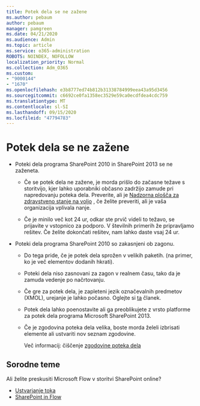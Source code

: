 ```yaml
---
title: Potek dela se ne zažene
ms.author: pebaum
author: pebaum
manager: pamgreen
ms.date: 04/21/2020
ms.audience: Admin
ms.topic: article
ms.service: o365-administration
ROBOTS: NOINDEX, NOFOLLOW
localization_priority: Normal
ms.collection: Adm_O365
ms.custom:
- "9000144"
- "1670"
ms.openlocfilehash: e3b8777ed74b812b31338784999eea43a95d3456
ms.sourcegitcommit: c6692ce0fa1358ec3529e59ca0ecdfdea4cdc759
ms.translationtype: MT
ms.contentlocale: sl-SI
ms.lasthandoff: 09/15/2020
ms.locfileid: "47794783"
---
```

# <a name="workflow-is-not-starting"></a>Potek dela se ne zažene

- Poteki dela programa SharePoint 2010 in SharePoint 2013 se ne zaženeta.

    - Če se potek dela ne zažene, je morda prišlo do začasne težave s storitvijo, kjer lahko uporabniki občasno zadržijo zamude pri napredovanju poteka dela. Preverite, ali je [Nadzorna plošča za zdravstveno stanje na voljo](https:/admin.microsoft.com/AdminPortal/Home#/servicehealth) , če želite preveriti, ali je vaša organizacija vplivala nanje.

    - Če je minilo več kot 24 ur, odkar ste prvič videli to težavo, se prijavite v vstopnico za podporo. V številnih primerih že pripravljamo rešitev. Če želite dokončati rešitev, nam lahko daste vsaj 24 ur.

- Poteki dela programa SharePoint 2010 so zakasnjeni ob zagonu.

    - Do tega pride, če je potek dela sprožen v velikih paketih. (na primer, ko je več elementov dodanih hkrati).

    - Poteki dela niso zasnovani za zagon v realnem času, tako da je zamuda vedenje po načrtovanju.

   -  Če gre za potek dela, je zapleteni jezik označevalnih predmetov (XMOL), urejanje je lahko počasno. Oglejte si [ta](https://support.microsoft.com//kb/3043697) članek.

    - Potek dela lahko poenostavite ali ga preoblikujete z vrsto platforme za potek dela programa Microsoft SharePoint 2013.

    - Če je zgodovina poteka dela velika, boste morda želeli izbrisati elemente ali ustvariti nov seznam zgodovine.

        Več informacij: čiščenje [zgodovine poteka dela](https://blogs.technet.microsoft.com/marj/2015/08/07/sharepoint-2010-workflows-best-practice-purge-workflow-history-list-items/)


## <a name="related-topics"></a>Sorodne teme
Ali želite preskusiti Microsoft Flow v storitvi SharePoint online?
- [Ustvarjanje toka](https://support.office.com/article/Create-a-flow-for-a-list-or-library-in-SharePoint-Online-or-OneDrive-for-Business-a9c3e03b-0654-46af-a254-20252e580d01) 
- [SharePoint in Flow](https://flow.microsoft.com/blog/sharepoint-and-flow/) 


